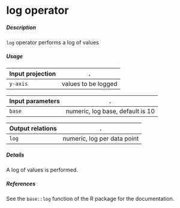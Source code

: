 # log operator

##### Description

`log` operator performs a log of values

##### Usage

Input projection|.
---|---
`y-axis` | values to be logged

Input parameters|.
---|---
`base` | numeric, log base, default is 10

Output relations|.
---|---
`log`| numeric, log per data point

##### Details

A log of values is performed.

##### References

See the `base::log` function of the R package for the documentation.


 
 
